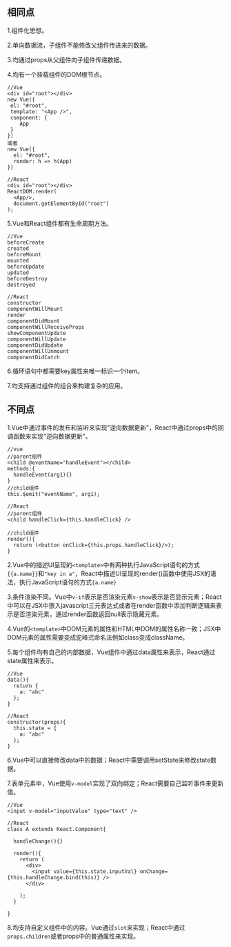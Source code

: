 ## 相同点
1.组件化思想。

2.单向数据流，子组件不能修改父组件传进来的数据。

3.均通过props从父组件向子组件传递数据。
  
4.均有一个挂载组件的DOM根节点。    
```
//Vue
<div id="root"></div>
new Vue({
 el: "#root",
 template: "<App />",
 component: {
    App
 }
})
或者
new Vue({
  el: "#root",
  render: h => h(App)
})

//React
<div id="root"></div>
ReactDOM.render(
  <App/>,
  document.getElementById("root")
);
``` 
  
5.Vue和React组件都有生命周期方法。
```
//Vue
beforeCreate
created
beforeMount
mounted
beforeUpdate
updated
beforeDestroy
destroyed

//React
constructor
componentWillMount
render
componentDidMount
componentWillReceiveProps
showComponentUpdate
componentWillUpdate
componentDidUpdate
componentWillUnmount
componentDidCatch
```
6.循环语句中都需要key属性来唯一标识一个item。

7.均支持通过组件的组合来构建复杂的应用。

## 不同点
1.Vue中通过事件的发布和监听来实现"逆向数据更新"，React中通过props中的回调函数来实现"逆向数据更新"。  
```
//vue
//parent组件
<child @eventName="handleEvent"></child>
methods:{
  handleEvent(arg1){}
}
//child组件
this.$emit("eventName", arg1);

//React
//parent组件
<child handleClick={this.handleClick} />

//child组件
render(){
  return (<button onClick={this.props.handleClick}/>);
}
```

2.Vue中的描述UI呈现的`<template>`中有两种执行JavaScript语句的方式`{{a.name}}`和`"key in a"`，React中描述UI呈现的render()函数中使用JSX的语法，执行JavaScript语句的方式`{a.name}`

3.条件渲染不同。Vue中`v-if`表示是否渲染元素`v-show`表示是否显示元素；React中可以在JSX中嵌入javascript三元表达式或者在render函数中添加判断逻辑来表示是否渲染元素，通过render函数返回null表示隐藏元素。

4.Vue的`<template>`中DOM元素的属性和HTML中DOM的属性名称一致；JSX中DOM元素的属性需要变成驼峰式命名法例如class变成className。

5.每个组件均有自己的内部数据，Vue组件中通过data属性来表示，React通过state属性来表示。   
```
//Vue
data(){
  return {
    a: "abc"
  };
}

//React
constructor(props){
  this.state = {
    a: "abc"
  };
}
``` 

6.Vue中可以直接修改data中的数据；React中需要调用setState来修改state数据。

7.表单元素中，Vue使用`v-model`实现了双向绑定；React需要自己监听事件来更新值。  
```
//Vue
<input v-model="inputValue" type="text" />

//React
class A extends React.Component{

  handleChange(){}

  render(){
    return (
      <div>
        <input value={this.state.inputVal} onChange={this.handleChange.bind(this)} />
      </div>
 
    );
  }

}
```

8.均支持自定义组件中的内容。Vue通过`slot`来实现；React中通过`props.children`或者props中的普通属性来实现。




